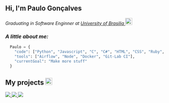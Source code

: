 <!-- Resume -->
<h2> Hi, I'm Paulo Gonçalves </h2>
<p>
    <em>Graduating in Software Enginner at <a href="http://www.unb.br"> University of Brasilia </a></em>
    <a>
      <img src="https://cultofthepartyparrot.com/flags/hd/brazilparrot.gif" width="22" height="22"/>
    </a>
</p>



<em><h3 style="font-weight: bold">A little about me:</h3></em>

``` Python
  Paulo = {
    "code": ["Python", "Javascript", "C", "C#", "HTML", "CSS", "Ruby", , "Java"],
    "tools": ["Airflow", "Node", "Docker", "Git-Lab CI"],
    "currentGoal": "Make more stuff"
  }
```
<!-- Git Stats -->
<!-- 
<a href="https://github.com/PauloGoncalvesLima">
  <img align="center" height='85%'src="https://github-readme-stats.vercel.app/api?username=PaulogoncalvesLima&show_icons=true&count_private=true&title_color=0366d6&icon_color=0366d6" />
</a>
<a href="https://github.com/PauloGoncalvesLima">
  <img align="center" height='100%' src="https://github-readme-stats.vercel.app/api/top-langs/?username=PaulogoncalvesLima&orgs=ChatBot-Bino&langs_count=10&count_private=true&layout=compact&hide=C%23" />
</a>
-->



<h2>My projects <img src="https://cultofthepartyparrot.com/parrots/hd/githubparrot.gif" width="22" height="22"/></h2>
<!-- Git Projects -->

<a href="https://github.com/PauloGoncalvesLima/Games-Projects">
  <img src="https://github-readme-stats.vercel.app/api/pin/?username=PaulogoncalvesLima&repo=Games-Projects" />
</a>
<a href="https://github.com/ChatBot-Bino/Chatbot-Bino">
  <img  src="https://github-readme-stats.vercel.app/api/pin/?username=PaulogoncalvesLima&repo=Chatbot-Bino" />
</a>
<a href="https://github.com/PauloGoncalvesLima/AsteriscoDecoder">
  <img  src="https://github-readme-stats.vercel.app/api/pin/?username=PaulogoncalvesLima&repo=AsteriscoDecoder" />
</a>
<br>
<!-- <a href="https://github.com/Interacao-Humano-Computador/2020.1-AliExpress">
  <img  src="https://github-readme-stats.vercel.app/api/pin/?username=Interacao-Humano-Computador&repo=2020.1-AliExpress" />
</a>

<a href="https://github.com/Requisitos-de-Software/2020.1-Mia-Ajuda">
  <img  src="https://github-readme-stats.vercel.app/api/pin/?username=Requisitos-de-Software&repo=2020.1-Mia-Ajuda" />
</a>
 -->

